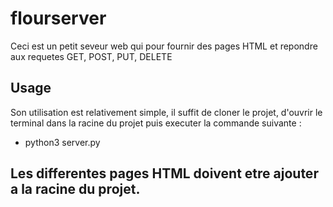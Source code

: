 # flourserver
Ceci est un petit seveur web qui pour fournir des pages HTML et repondre aux requetes GET, POST, PUT, DELETE

## Usage
Son utilisation est relativement simple, il suffit de cloner le projet, d'ouvrir le terminal dans la racine du projet
puis executer la commande suivante :

* python3 server.py

## Les differentes pages HTML doivent etre ajouter a la racine du projet.

